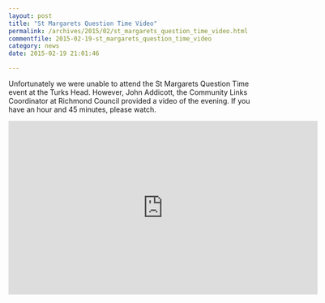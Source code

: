 ```yaml
---
layout: post
title: "St Margarets Question Time Video"
permalink: /archives/2015/02/st_margarets_question_time_video.html
commentfile: 2015-02-19-st_margarets_question_time_video
category: news
date: 2015-02-19 21:01:46

---
```


Unfortunately we were unable to attend the St Margarets Question Time event at the Turks Head. However, John Addicott, the Community Links Coordinator at Richmond Council provided a video of the evening. If you have an hour and 45 minutes, please watch.

<iframe width="610" height="343" src="https://www.youtube-nocookie.com/embed/zK4Z7za8g7k?rel=0" frameborder="0" allowfullscreen>
</iframe>
